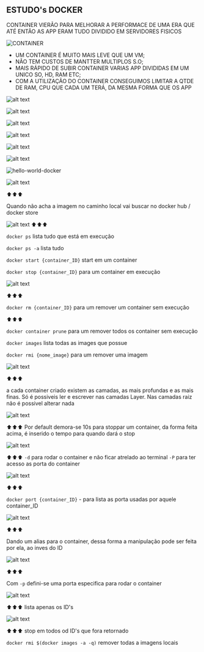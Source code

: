 ## ESTUDO's DOCKER
CONTAINER VIERÃO PARA MELHORAR A PERFORMACE DE UMA ERA QUE ATÉ ENTÃO AS APP ERAM TUDO DIVIDIDO EM SERVIDORES FISICOS


![CONTAINER](image.png)

- UM CONTAINER É MUITO MAIS LEVE QUE UM VM;
- NÃO TEM CUSTOS DE MANTTER MULTIPLOS S.O;
- MAIS RÁPIDO DE SUBIR CONTAINER
VARIAS APP DIVIDIDAS EM UM UNICO SO, HD, RAM ETC;
- COM A UTILIZAÇÃO DO CONTAINER CONSEGUIMOS LIMITAR A QTDE DE RAM, CPU QUE CADA UM TERÁ, DA MESMA FORMA QUE OS APP

![alt text](image-3.png)


![alt text](image-2.png)

![alt text](image-4.png)

![alt text](image-5.png)

![alt text](image-6.png)

![alt text](image-7.png)

![hello-world-docker](image-8.png)

![alt text](image-9.png) 

⬆⬆⬆ 

Quando não acha a imagem no caminho local vai buscar no docker hub / docker store

![alt text](image-11.png)
⬆⬆⬆ 

`docker ps` lista tudo que está em execução 

`docker ps -a` lista tudo

`docker start {container_ID}` start em um container

`docker stop {container_ID}` para um container em execução


![alt text](image-12.png)

⬆⬆⬆

`docker rm {container_ID}` para um remover um container sem execução

⬆⬆⬆

`docker container prune` para um remover todos os container sem execução


`docker images` lista todas as images que possue

`docker rmi {nome_image}` para um remover uma imagem

![alt text](image-13.png)

⬆⬆⬆ 

 a cada container criado existem as camadas, as mais profundas e as mais finas.
 Só é possiveis ler e escrever nas camadas Layer. Nas camadas raiz não é possivel alterar nada


 ![alt text](image-14.png)

 ⬆⬆⬆ 
  Por default demora-se 10s para stoppar um container, da forma feita acima, é inserido o tempo para quando dará o stop


 ![alt text](image-15.png)

  ⬆⬆⬆ 
  `-d` para rodar o container e não ficar atrelado ao terminal
  `-P` para ter acesso as porta do container


  ![alt text](image-16.png)

   ⬆⬆⬆ 

   `docker port {container_ID}` - para lista as porta usadas por aquele container_ID


   ![alt text](image-18.png)

   
   ⬆⬆⬆ 

   Dando um alias para o container, dessa forma a manipulação pode ser feita por ela, ao inves do ID

   ![alt text](image-19.png) 

   ⬆⬆⬆

   Com `-p` defini-se uma porta especifica para rodar o container


   ![alt text](image-20.png)

   ⬆⬆⬆ 
   lista apenas os ID's

   ![alt text](image-21.png)

   ⬆⬆⬆ 
   stop em todos od ID's que fora retornado

   `docker rmi $(docker images -a -q)`
    remover todas a imagens locais
